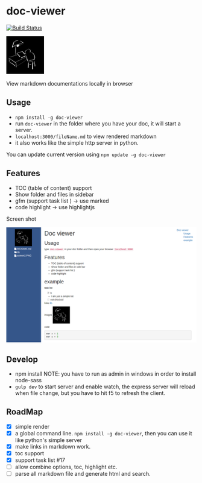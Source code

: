 # doc-viewer

[![Build Status](https://travis-ci.org/at15/doc-viewer.svg?branch=master)](https://travis-ci.org/at15/doc-viewer)

![logo](public/doc-viewer.PNG)

View markdown documentations locally in browser

## Usage

- `npm install -g doc-viewer`
- run `doc-viewer` in the folder where you have your doc, it will start a server.
- `localhost:3000/fileName.md` to view rendered markdown
- it also works like the simple http server in python.

You can update current version using `npm update -g doc-viewer`

## Features

- TOC (table of content) support
- Show folder and files in sidebar
- gfm (support task list ) -> use marked
- code highlight -> use highlightjs

Screen shot

![screen](public/screen.PNG)

## Develop

- npm install NOTE: you have to run as admin in windows in order to install node-sass
- `gulp dev` to start server and enable watch, the express server will reload when file change, but you have
to hit f5 to refresh the client.

## RoadMap

- [x] simple render
- [x] a global command line. `npm install -g doc-viewer`, then you can use it like python's simple server
- [x] make links in markdown work.
- [x] toc support
- [x] support task list #17
- [ ] allow combine options, toc, highlight etc.
- [ ] parse all markdown file and generate html and search.
